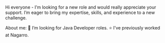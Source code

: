 Hi everyone - I’m looking for a new role and would really appreciate your support. I’m eager to bring my expertise, skills, and experience to a new challenge.

About me:
💼 I’m looking for Java Developer roles.
⭐ I’ve previously worked at Nagarro.
